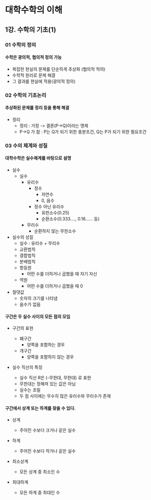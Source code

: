 # 대학수학의 이해

## 1강. 수학의 기초(1)

### 01 수학의 정의

#### 수학은 광의적, 협의적 정의 가능

- 복잡한 현실의 문제를 단순하게 추상화 (협의적 적의)
- 수학적 원리로 문제 해결
- 그 결과를 현실에 적용(광의적 정의)

### 02 수학의 기초논리

#### 추상화된 문제를 정리 등을 통해 해결

- 정리
  - 정리 : 가정 -> 결론(P→Q)이라는 명제
  - P→Q 가 참 : P는 Q가 되기 위한 충분조건, Q는 P가 되기 위한 필요조건

### 03 수의 체계와 성질

#### 대학수학은 실수체계를 바탕으로 설명

- 실수
  - 실수
    - 유리수
      - 정수
        - 자연수
        - 0, 음수
      - 정수 아닌 유리수
        - 유한소수(0.25)
        - 순환소수(0.333...., 0.16...... 등)
    - 무리수
      - 순환하지 않는 무한소수
- 실수의 성질
  - 실수 : 유리수 + 무리수
  - 교환법칙
  - 결합법칙
  - 분배법칙
  - 항등원
    - 어떤 수를 더하거나 곱했을 때 자기 자신
  - 역원
    - 어떤 수를 더하거나 곱했을 때 0
- 절댓값
  - 숫자의 크기를 나타냄
  - 음수가 없음

#### 구간은 두 실수 사이의 모든 점의 모임

- 구간의 표현
  - 폐구간
    - 양쪽을 포함하는 경우
  - 개구간
    - 양쪽을 포함하지 않는 경우

- 실수 직선의 특징
  - 실수 직선 R은 (-무한대, 무한대) 로 표현
  - 무한대는 정해져 있는 값은 아님
  - 실수는 조밀
  - 두 점 사이에는 무수히 많은 유리수와 무리수가 존재

#### 구간에서 상계 또는 하계를 찾을 수 있다.

- 상계
  - 주어진 수보다 크거나 같은 실수
- 하계
  - 주어진 수보다 작거나 같은 실수

- 최소상계
  - 모든 상계 중 최소인 수
- 최대하계
  - 모든 하계 중 최대인 수
